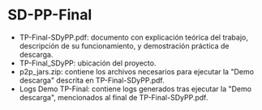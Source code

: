 # SD-PP-Final
- TP-Final-SDyPP.pdf: documento con explicación teórica del trabajo, descripción de su funcionamiento, y demostración práctica de descarga.  
- TP-Final_SDyPP: ubicación del proyecto.  
- p2p_jars.zip: contiene los archivos necesarios para ejecutar la "Demo descarga" descrita en TP-Final-SDyPP.pdf.  
- Logs Demo TP-Final: contiene logs generados tras ejecutar la "Demo descarga", mencionados al final de TP-Final-SDyPP.pdf.
